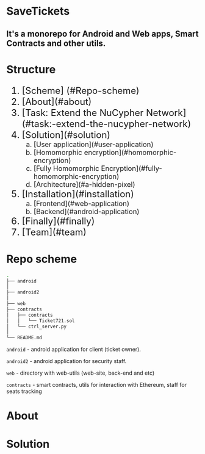 # SaveTickets

## It's a monorepo for Android and Web apps, Smart Contracts and other utils.

# Structure

<ol type="1" style="font-size: x-large;">
<li> [Scheme] (#Repo-scheme)
<li> [About](#about)
<li> [Task: Extend the NuCypher Network](#task:-extend-the-nucypher-network)
<li> [Solution](#solution)
<ol type="a" style="font-size: large;">
  <li> [User application](#user-application)
  <li> [Homomorphic encryption](#homomorphic-encryption)
  <li> [Fully Homomorphic Encryption](#fully-homomorphic-encryption)
  <li> [Architecture](#a-hidden-pixel)
</ol>
<li> [Installation](#installation)
<ol type="a" style="font-size: large;">
  <li> [Frontend](#web-application)
  <li> [Backend](#android-application)
</ol>
<li> [Finally](#finally)
<li> [Team](#team)
</ol>



#   Repo scheme
```bash
.
├── android
│
├── android2
│
├── web
├── contracts
│   ├── contracts
│   │   └── Ticket721.sol
│   └── ctrl_server.py
│
└── README.md
```

<code>android</code> - android application for client (ticket owner).  

<code>android2</code> - android application for security staff. 

<code>web</code> - directory with web-utils (web-site, back-end and etc)

<code>contracts</code> - smart contracts, utils for interaction with Ethereum, staff for seats tracking

# About


# Solution
